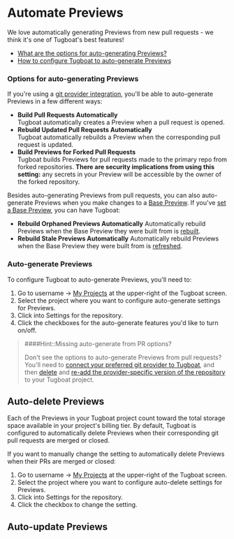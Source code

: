 # Automate Previews

We love automatically generating Previews from new pull requests - we think it's
one of Tugboat's best features!

- [What are the options for auto-generating Previews?](#options-for-auto-generating-previews)
- [How to configure Tugboat to auto-generate Previews](#auto-generate-previews)

### Options for auto-generating Previews

If you're using a
[git provider integration](../../setting-up-tugboat/index.md#connect-with-your-provider),
you'll be able to auto-generate Previews in a few different ways:

- **Build Pull Requests Automatically**  
  Tugboat automatically creates a Preview when a pull request is opened.
- **Rebuild Updated Pull Requests Automatically**  
  Tugboat automatically rebuilds a Preview when the corresponding pull request
  is updated.
- **Build Previews for Forked Pull Requests**  
  Tugboat builds Previews for pull requests made to the primary repo from forked
  repositories. **There are security implications from using this setting:** any
  secrets in your Preview will be accessible by the owner of the forked
  repository.

Besides auto-generating Previews from pull requests, you can also auto-generate
Previews when you make changes to a [Base Preview](#set-a-base-preview). If
you've [set a Base Preview](#how-to-set-a-base-preview), you can have Tugboat:

- **Rebuild Orphaned Previews Automatically** Automatically rebuild Previews
  when the Base Preview they were built from is [rebuilt](#rebuild).
- **Rebuild Stale Previews Automatically** Automatically rebuild Previews when
  the Base Preview they were built from is [refreshed](#refresh).

### Auto-generate Previews

To configure Tugboat to auto-generate Previews, you'll need to:

1. Go to username -> [My Projects](https://dashboard.tugboat.qa/projects) at the
   upper-right of the Tugboat screen.
2. Select the project where you want to configure auto-generate settings for
   Previews.
3. Click into Settings for the repository.
4. Click the checkboxes for the auto-generate features you'd like to turn
   on/off.

> ####Hint::Missing auto-generate from PR options?
>
> Don't see the options to auto-generate Previews from pull requests? You'll
> need to
> [connect your preferred git provider to Tugboat](../../setting-up-tugboat/index.md#connect-with-your-provider),
> and then [delete](../../setting-up-tugboat/index.md#delete-the-repo) and
> [re-add the provider-specific version of the repository](../../setting-up-tugboat/index.md#add-repos-to-the-project)
> to your Tugboat project.


## Auto-delete Previews

Each of the Previews in your Tugboat project count toward the total storage
space available in your project's billing tier. By default, Tugboat is
configured to automatically delete Previews when their corresponding git pull
requests are merged or closed.

If you want to manually change the setting to automatically delete Previews when
their PRs are merged or closed:

1. Go to username -> [My Projects](https://dashboard.tugboat.qa/projects) at the
   upper-right of the Tugboat screen.
2. Select the project where you want to configure auto-delete settings for
   Previews.
3. Click into Settings for the repository.
4. Click the checkbox to change the setting.

## Auto-update Previews
